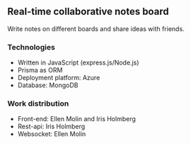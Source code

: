 ## Real-time collaborative notes board 
Write notes on different boards and share ideas with friends. 
### Technologies
- Written in JavaScript (express.js/Node.js)
- Prisma as ORM
- Deployment platform: Azure
- Database: MongoDB 

### Work distribution 
- Front-end: Ellen Molin and Iris Holmberg
- Rest-api: Iris Holmberg
- Websocket: Ellen Molin

